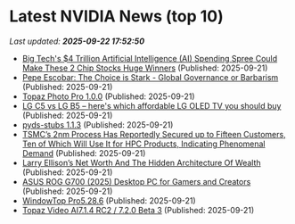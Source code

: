 # Latest NVIDIA News (top 10)
_Last updated: **2025-09-22 17:52:50**_

- [Big Tech's $4 Trillion Artificial Intelligence (AI) Spending Spree Could Make These 2 Chip Stocks Huge Winners](https://biztoc.com/x/df571b863eb5f774) (Published: 2025-09-21)
- [Pepe Escobar: The Choice is Stark - Global Governance or Barbarism](https://sputnikglobe.com/20250921/pepe-escobar-the-choice-is-stark-global-governance-or-barbarism-1122828965.html) (Published: 2025-09-21)
- [Topaz Photo Pro 1.0.0](https://post.rlsbb.to/__trashed-13/) (Published: 2025-09-21)
- [LG C5 vs LG B5 – here's which affordable LG OLED TV you should buy](https://www.techradar.com/televisions/lg-c5-vs-lg-b5-heres-which-affordable-lg-oled-tv-you-should-buy) (Published: 2025-09-21)
- [pyds-stubs 1.1.3](https://pypi.org/project/pyds-stubs/1.1.3/) (Published: 2025-09-21)
- [TSMC’s 2nm Process Has Reportedly Secured up to Fifteen Customers, Ten of Which Will Use It for HPC Products, Indicating Phenomenal Demand](https://wccftech.com/tsmc-2nm-process-has-reportedly-secured-up-to-fifteen-customers/) (Published: 2025-09-21)
- [Larry Ellison’s Net Worth And The Hidden Architecture Of Wealth](https://www.forbes.com/sites/francoisbotha/2025/09/21/larry-ellisons-net-worth-and-the-hidden-architecture-of-wealth/) (Published: 2025-09-21)
- [ASUS ROG G700 (2025) Desktop PC for Gamers and Creators](https://thegadgetflow.com/?p=701491) (Published: 2025-09-21)
- [WindowTop Pro5.28.6](https://post.rlsbb.to/windowtop-pro5-28-6/) (Published: 2025-09-21)
- [Topaz Video AI7.1.4 RC2 / 7.2.0 Beta 3](https://post.rlsbb.to/topaz-video-ai7-1-4-rc2-7-2-0-beta-3/) (Published: 2025-09-21)

